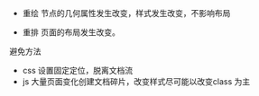 - 重绘 节点的几何属性发生改变，样式发生改变，不影响布局

- 重排 页面的布局发生改变。

避免方法

- css 设置固定定位，脱离文档流
- js 大量页面变化创建文档碎片，改变样式尽可能以改变class 为主
